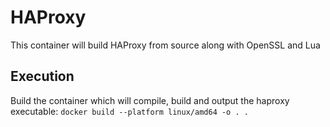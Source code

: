 # HAProxy
This container will build HAProxy from source along with OpenSSL and Lua

## Execution
Build the container which will compile, build and output the haproxy executable:
`docker build --platform linux/amd64 -o . .`